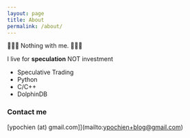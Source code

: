 ```yaml
---
layout: page
title: About
permalink: /about/
---
```


🤷🏿‍♂️ Nothing with me. 🤷🏿‍♂️

I live for **speculation** NOT investment
 
* Speculative Trading
* Python
* C/C++
* DolphinDB

### Contact me

[ypochien (at) gmail.com]](mailto:ypochien+blog@gmail.com)